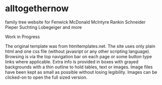 # alltogethernow
family tree website for Fenwick McDonald McIntyre Rankin Schneider Pieper Suchting Lobegeiger and more

Work in Progress

The original template was from htmltemplates.net.
The site uses only plain html and one css file (without javasript or any other scripting language). 
Browsing is via the top navigation bar on each page or some button type links where applicable.
Extra info is provided in boxes with grayed backgrounds with a thin outline to hold tables, text or images.
Image files have been kept as small as possible without losing legibility.
Images can be clicked-on to open the full sized version.
